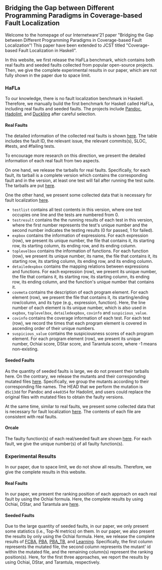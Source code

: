 ## Bridging the Gap between Different Programming Paradigms in Coverage-based Fault Localization

Welcome to the homepage of our Internetware'21 paper "Bridging the Gap between Different Programming Paradigms in Coverage-based Fault Localization"! This paper have been extended to JCST titled "Coverage-based Fault Localization in Haskell".

In this website, we first release the HaFLa benchmark, which contains both real faults and seeded faults collected from popular open-source projects. Then, we give the complete experimental results in our paper, which are not fully shown in the paper due to space limit.

### HaFLa

To our knowledge, there is no fault localization benchmark in Haskell. Therefore, we manually build the first benchmark for Haskell called HaFLa, including real faults and seeded faults. The projects include [Pandoc](https://github.com/jgm/pandoc), [Hadolint](https://github.com/hadolint/hadolint), and [Duckling](https://github.com/facebook/duckling) after careful selection.

#### Real Faults

The detailed information of the collected real faults is shown [here](HaFLa/Faults_Information_for_HaFLa_RealFaults.pdf). The table includes the fault ID, the relevant issue, the relevant commits(s), SLOC, \#tests, and \#failing tests.

To encourage more research on this direction, we present the detailed information of each real fault from two aspects.

On one hand, we release the tarballs for real faults. Specifically, for each fault, its tarball is a complete version which contains the corresponding fault and in the version, at least one test will fail after running the test suite. The tarballs are put [here](https://drive.google.com/file/d/1ch7Ah5TEMGmHjZwl3aY53dKsm-pFidOO/view?usp=sharing).

One the other hand, we present some collected data that is necessary for fault localization [here](https://drive.google.com/file/d/1vBCDVK9ANKxqeUm5fQ6nYxtpijRFv3Hg/view?usp=sharing).

* ```testlist``` contains all test contents in this version, where one test occupies one line and the tests are numbered from 0.
* ```testresult``` contains the the running results of each test in this version, where the first number represents the test's unique number and the second number indicates the testing results (0 for passed, 1 for failed).
* ```expbox``` contains the information of expressions. For each expression (row), we present its unique number, the file that contains it, its starting row, its starting column, its ending row, and its ending column.
* ```toplevelbox``` contains the information of functions. For each function (row), we present its unique number, its name, the file that contains it, its starting row, its starting column, its ending row, and its ending column.
* ```detailedexpbox``` contains the mapping relations between expressions and functions. For each expression (row), we present its unique number, the file that contains it, its starting row, its starting column, its ending row, its ending column, and the function's unique number that contains it.
* ```covmeta``` contains the description of each program element. For each element (row), we present the file that contains it, its starting/ending row/column, and its type (e.g., expression, function). Here, the line number of each element is its unique number, which is also used in ```expbox```, ```toplevelbox```, ```detailedexpbox```, ```covinfo``` and ```suspicious_value```.
* ```covinfo``` contains the coverage information of each test. For each test (row), we record the times that each program element is covered in ascending order of their unique numbers.
* ```suspicious_value``` contains the suspiciousness scores of each program element. For each program element (row), we present its unique number, Ochiai score, DStar score, and Tarantula score, where -1 means non-existing.

#### Seeded Faults

As the quantity of seeded faults is large, we do not present their tarballs here. On the contrary, we release the mutants and their corresponding mutated files [here](https://drive.google.com/file/d/1ZAaZLhAi953UqIiNzE2zqfd2mOs1KZ-9/view?usp=sharing). Specifically, we group the mutants according to their corresponding file names. The HEAD that we perform the mutation is ```d5c13dd``` for Pandoc and ```e4e0354``` for Hadolint, and users could replace the original files with mutated files to obtain the faulty versions.

At the same time, similar to real faults, we present some collected data that is necessary for fault localization [here](https://drive.google.com/file/d/1uUEk5YB3j8XFN7TWxHCycqP22F64tc9W/view?usp=sharing). The contents of each file are consistent with real faults.

#### Orcale

The faulty function(s) of each real/seeded fault are shown [here](HaFLa/oracle). For each fault, we give the unique number(s) of all faulty function(s).

### Experimental Results

In our paper, due to space limit, we do not show all results. Therefore, we give the complete results in this website.

#### Real Faults

In our paper, we present the ranking position of each approach on each real fault by using the Ochiai formula. Here, the complete results by using Ochiai, DStar, and Tarantula are [here](Results/Result_on_Real_Faults.pdf).

#### Seeded Faults

Due to the large quantity of seeded faults, in our paper, we only present some statistics (i.e., Top-N metrics) on them. In our paper, we also present the results by only using the Ochiai formula. Here, we release the complete results of [FCBA](Results/FCBA_seeded), [PBA](Results/PBA_seeded), [PBA\_TB](Results/PBA_TB_seeded), and [Learning](Results/Learning_seeded). Specifically, the first column represents the mutated file, the second column represents the mutant' id within the mutated file, and the remaining column(s) represent the ranking position(s). Here, for the first three approaches, we report the results by using Ochiai, DStar, and Tarantula, respectively.

